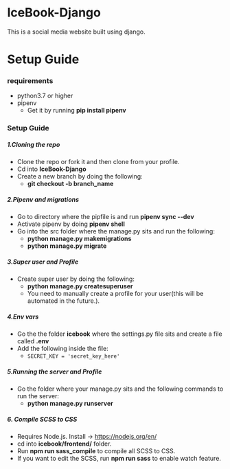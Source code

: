 # IceBook-Django
This is a social media website built using django.

# Setup Guide

### requirements
- python3.7 or higher
- pipenv 
  - Get it by running **pip install pipenv**

### Setup Guide
##### 1.Cloning the repo
- Clone the repo or fork it and then clone from your profile.
- Cd into **IceBook-Django**
- Create a new branch by doing the following:
  - **git checkout -b branch_name**
##### 2.Pipenv and migrations
- Go to directory where the pipfile is and run **pipenv sync --dev**
- Activate pipenv by doing **pipenv shell**
- Go into the src folder where the manage.py sits and run the following:
  - **python manage.py makemigrations**
  - **python manage.py migrate**
  
##### 3.Super user and Profile
- Create super user by doing the following:
  - **python manage.py createsuperuser**
  - You need to manually create a profile for your user(this will be automated in the future.).
  
##### 4.Env vars
- Go the the folder **icebook** where the settings.py file sits and create a file called **.env**
- Add the following inside the file:
  - ```SECRET_KEY = 'secret_key_here' ```
  
##### 5.Running the server and Profile
- Go the folder where your manage.py sits and the following commands to run the server:
  - **python manage.py runserver**

##### 6. Compile SCSS to CSS
- Requires Node.js. Install -> https://nodejs.org/en/
- cd into **icebook/frontend/** folder.
- Run **npm run sass_compile** to compile all SCSS to CSS.
- If you want to edit the SCSS, run **npm run sass** to enable watch feature.
